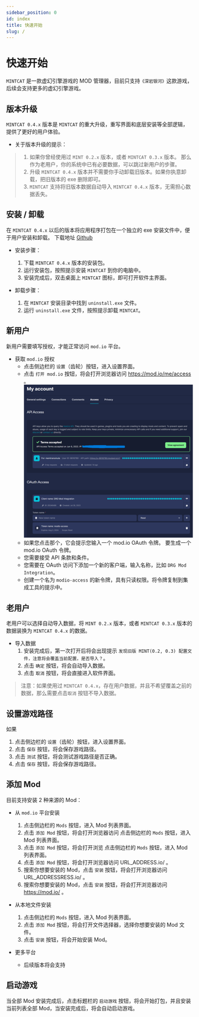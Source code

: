 ```yaml
---
sidebar_position: 0
id: index
title: 快速开始
slug: /
---
```


# 快速开始

`MINTCAT` 是一款虚幻引擎游戏的 MOD 管理器，目前只支持`《深岩银河》`这款游戏，后续会支持更多的虚幻引擎游戏。

## 版本升级
`MINTCAT 0.4.x` 版本是 `MINTCAT` 的重大升级，重写界面和底层安装等全部逻辑，提供了更好的用户体验。

+ 关于版本升级的提示： 
>  1. 如果你曾经使用过 `MINT 0.2.x` 版本，或者 `MINTCAT 0.3.x` 版本。 那么作为老用户，你的系统中已有必要数据，可以跳过新用户的步骤。
>  2. 升级 `MINTCAT 0.4.x` 版本并不需要你手动卸载旧版本。如果你执意卸载，把旧版本的 exe 删除即可。
>  3. `MINTCAT` 支持将旧版本数据自动导入 `MINTCAT 0.4.x` 版本，无需担心数据丢失。

## 安装 / 卸载
在 `MINTCAT 0.4.x` 以后的版本将应用程序打包在一个独立的 exe 安装文件中，便于用户安装和卸载。
下载地址 [Github](https://github.com/iriscats/mintcat/releases)

+ 安装步骤：
  1. 下载 `MINTCAT 0.4.x` 版本的安装包。
  2. 运行安装包，按照提示安装 `MINTCAT` 到你的电脑中。
  3. 安装完成后，双击桌面上 `MINTCAT` 图标，即可打开软件主界面。

+ 卸载步骤：
  1. 在 `MINTCAT` 安装目录中找到 `uninstall.exe` 文件。
  2. 运行 `uninstall.exe` 文件，按照提示卸载 `MINTCAT`。

## 新用户
新用户需要填写授权，才能正常访问 `mod.io` 平台。

+ 获取 `mod.io` 授权
  + 点击侧边栏的 `设置`（齿轮）按钮，进入设置界面。
  + 点击 `打开 mod.io` 按钮，将会打开浏览器访问 https://mod.io/me/access 。
    ![img.png](modio.png)
  + 如果您点击那个，它会提示您输入一个 mod.io OAuth 令牌。 要生成一个 mod.io OAuth 令牌。
  + 您需要接受 API 条款和条件。
  + 您需要在 OAuth 访问下添加一个新的客户端，输入名称，比如 `DRG Mod Integration`。
  + 创建一个名为 `modio-access` 的新令牌，具有只读权限。将令牌复制到集成工具的提示中。

  
## 老用户
老用户可以选择自动导入数据，将 `MINT 0.2.x` 版本，或者 `MINTCAT 0.3.x` 版本的数据装换为 `MINTCAT 0.4.x` 的数据。

+ 导入数据
  1. 安装完成后，第一次打开后将会出现提示 `发现旧版 MINT(0.2, 0.3) 配置文件，注意将会覆盖当前配置，是否导入？`。
  2. 点击 `确定` 按钮，将会自动导入数据。
  3. 点击 `取消` 按钮，将会直接进入软件界面。
  
> 注意：如果使用过 `MINTCAT 0.4.x`，存在用户数据，并且不希望覆盖之前的数据，那么需要点击`取消` 按钮不导入数据。

## 设置游戏路径
如果
  1. 点击侧边栏的 `设置`（齿轮）按钮，进入设置界面。
  2. 点击 `保存` 按钮，将会保存游戏路径。
  3. 点击 `测试` 按钮，将会测试游戏路径是否正确。
  4. 点击 `保存` 按钮，将会保存游戏路径。


## 添加 Mod
目前支持安装 2 种来源的 Mod：
+ 从 `mod.io` 平台安装
  1. 点击侧边栏的 `Mods` 按钮，进入 Mod 列表界面。
  2. 点击 `添加 Mod` 按钮，将会打开浏览器访问  点击侧边栏的 `Mods` 按钮，进入 Mod 列表界面。
  3. 点击 `添加 Mod` 按钮，将会打开浏览 点击侧边栏的 `Mods` 按钮，进入 Mod 列表界面。
  4. 点击 `添加 Mod` 按钮，将会打开浏览器访问 URL_ADDRESS.io/ 。
  5. 搜索你想要安装的 Mod，点击 `安装` 按钮，将会打开浏览器访问 URL_ADDRESSRESS.io/ 。
  6. 搜索你想要安装的 Mod，点击 `安装` 按钮，将会打开浏览器访问 https://mod.io/ 。

+ 从本地文件安装
  1. 点击侧边栏的 `Mods` 按钮，进入 Mod 列表界面。
  2. 点击 `添加 Mod` 按钮，将会打开文件选择器，选择你想要安装的 Mod 文件。
  3. 点击 `安装` 按钮，将会开始安装 Mod。

+ 更多平台
  + 后续版本将会支持 


## 启动游戏
当全部 Mod 安装完成后，点击标题栏的 `启动游戏` 按钮，将会开始打包，并且安装当前列表全部 Mod，当安装完成后，将会自动启动游戏。



<br/>
<br/>
<br/>